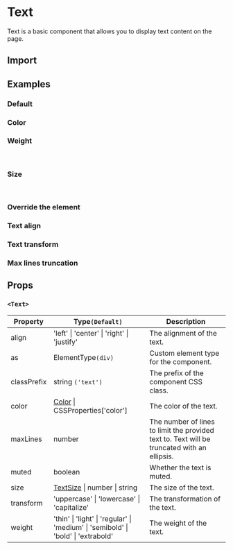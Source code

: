 # Text

Text is a basic component that allows you to display text content on the page.

## Import

<!--{include:<import-guide>}-->

## Examples

### Default

<!--{include:`basic.md`}-->

### Color

<!--{include:`color.md`}-->

### Weight

<!--{include:`weight.md`}-->

<br/>

### Size

<!--{include:`size.md`}-->

<br/>

### Override the element

<!--{include:`as.md`}-->

### Text align

<!--{include:`text-align.md`}-->

### Text transform

<!--{include:`text-transform.md`}-->

### Max lines truncation

<!--{include:`max-lines.md`}-->

## Props

### `<Text>`

| Property    | Type`(Default)`                                                                   | Description                                                                                 |
| ----------- | --------------------------------------------------------------------------------- | ------------------------------------------------------------------------------------------- |
| align       | 'left' \| 'center' \| 'right' \| 'justify'                                        | The alignment of the text.                                                                  |
| as          | ElementType`(div)`                                                                | Custom element type for the component.                                                      |
| classPrefix | string `('text')`                                                                 | The prefix of the component CSS class.                                                      |
| color       | [Color](#code-ts-color-code) \| CSSProperties['color']                            | The color of the text.                                                                      |
| maxLines    | number                                                                            | The number of lines to limit the provided text to. Text will be truncated with an ellipsis. |
| muted       | boolean                                                                           | Whether the text is muted.                                                                  |
| size        | [TextSize](#code-ts-text-size-code) \| number \| string                           | The size of the text.                                                                       |
| transform   | 'uppercase' \| 'lowercase' \| 'capitalize'                                        | The transformation of the text.                                                             |
| weight      | 'thin' \| 'light' \| 'regular' \| 'medium' \| 'semibold' \| 'bold' \| 'extrabold' | The weight of the text.                                                                     |

<!--{include:(_common/types/color.md)}-->
<!--{include:(_common/types/text-size.md)}-->
